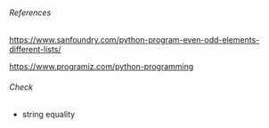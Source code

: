 ###### References

https://www.sanfoundry.com/python-program-even-odd-elements-different-lists/

https://www.programiz.com/python-programming

###### Check

* string equality

